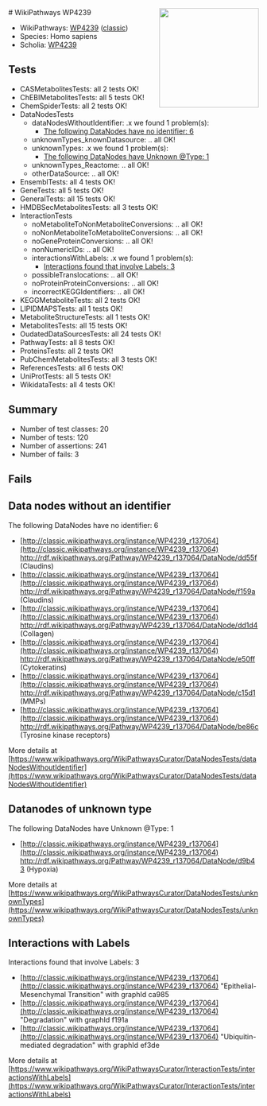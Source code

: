 <img style="float: right; width: 200px" src="https://upload.wikimedia.org/wikipedia/commons/thumb/8/83/Wplogo_with_text_500.png/640px-Wplogo_with_text_500.png" />
# WikiPathways WP4239

* WikiPathways: [WP4239](https://wikipathways.org/pathways/WP4239) ([classic](https://classic.wikipathways.org/instance/WP4239))
* Species: Homo sapiens
* Scholia: [WP4239](https://scholia.toolforge.org/wikipathways/WP4239)
## Tests
* CASMetabolitesTests: all 2 tests OK!
* ChEBIMetabolitesTests: all 5 tests OK!
* ChemSpiderTests: all 2 tests OK!
* DataNodesTests
    * dataNodesWithoutIdentifier: .x we found 1 problem(s):
        * [The following DataNodes have no identifier: 6](#d2d32fa5)
    * unknownTypes_knownDatasource: .. all OK!
    * unknownTypes: .x we found 1 problem(s):
        * [The following DataNodes have Unknown @Type: 1](#839973df)
    * unknownTypes_Reactome: .. all OK!
    * otherDataSource: .. all OK!
* EnsemblTests: all 4 tests OK!
* GeneTests: all 5 tests OK!
* GeneralTests: all 15 tests OK!
* HMDBSecMetabolitesTests: all 3 tests OK!
* InteractionTests
    * noMetaboliteToNonMetaboliteConversions: .. all OK!
    * noNonMetaboliteToMetaboliteConversions: .. all OK!
    * noGeneProteinConversions: .. all OK!
    * nonNumericIDs: .. all OK!
    * interactionsWithLabels: .x we found 1 problem(s):
        * [Interactions found that involve Labels: 3](#630d267a)
    * possibleTranslocations: .. all OK!
    * noProteinProteinConversions: .. all OK!
    * incorrectKEGGIdentifiers: .. all OK!
* KEGGMetaboliteTests: all 2 tests OK!
* LIPIDMAPSTests: all 1 tests OK!
* MetaboliteStructureTests: all 1 tests OK!
* MetabolitesTests: all 15 tests OK!
* OudatedDataSourcesTests: all 24 tests OK!
* PathwayTests: all 8 tests OK!
* ProteinsTests: all 2 tests OK!
* PubChemMetabolitesTests: all 3 tests OK!
* ReferencesTests: all 6 tests OK!
* UniProtTests: all 5 tests OK!
* WikidataTests: all 4 tests OK!


## Summary

* Number of test classes: 20
* Number of tests: 120
* Number of assertions: 241
* Number of fails: 3

## Fails

<a name="d2d32fa5" />

## Data nodes without an identifier

The following DataNodes have no identifier: 6

* [http://classic.wikipathways.org/instance/WP4239_r137064](http://classic.wikipathways.org/instance/WP4239_r137064) http://rdf.wikipathways.org/Pathway/WP4239_r137064/DataNode/dd55f (Claudins)
* [http://classic.wikipathways.org/instance/WP4239_r137064](http://classic.wikipathways.org/instance/WP4239_r137064) http://rdf.wikipathways.org/Pathway/WP4239_r137064/DataNode/f159a (Claudins)
* [http://classic.wikipathways.org/instance/WP4239_r137064](http://classic.wikipathways.org/instance/WP4239_r137064) http://rdf.wikipathways.org/Pathway/WP4239_r137064/DataNode/dd1d4 (Collagen)
* [http://classic.wikipathways.org/instance/WP4239_r137064](http://classic.wikipathways.org/instance/WP4239_r137064) http://rdf.wikipathways.org/Pathway/WP4239_r137064/DataNode/e50ff (Cytokeratins)
* [http://classic.wikipathways.org/instance/WP4239_r137064](http://classic.wikipathways.org/instance/WP4239_r137064) http://rdf.wikipathways.org/Pathway/WP4239_r137064/DataNode/c15d1 (MMPs)
* [http://classic.wikipathways.org/instance/WP4239_r137064](http://classic.wikipathways.org/instance/WP4239_r137064) http://rdf.wikipathways.org/Pathway/WP4239_r137064/DataNode/be86c (Tyrosine kinase 
receptors)


More details at [https://www.wikipathways.org/WikiPathwaysCurator/DataNodesTests/dataNodesWithoutIdentifier](https://www.wikipathways.org/WikiPathwaysCurator/DataNodesTests/dataNodesWithoutIdentifier)

<a name="839973df" />

## Datanodes of unknown type

The following DataNodes have Unknown @Type: 1

* [http://classic.wikipathways.org/instance/WP4239_r137064](http://classic.wikipathways.org/instance/WP4239_r137064) http://rdf.wikipathways.org/Pathway/WP4239_r137064/DataNode/d9b43 (Hypoxia)


More details at [https://www.wikipathways.org/WikiPathwaysCurator/DataNodesTests/unknownTypes](https://www.wikipathways.org/WikiPathwaysCurator/DataNodesTests/unknownTypes)

<a name="630d267a" />

## Interactions with Labels

Interactions found that involve Labels: 3

* [http://classic.wikipathways.org/instance/WP4239_r137064](http://classic.wikipathways.org/instance/WP4239_r137064) "Epithelial-Mesenchymal Transition" with graphId ca985
* [http://classic.wikipathways.org/instance/WP4239_r137064](http://classic.wikipathways.org/instance/WP4239_r137064) "Degradation" with graphId f191a
* [http://classic.wikipathways.org/instance/WP4239_r137064](http://classic.wikipathways.org/instance/WP4239_r137064) "Ubiquitin-mediated
degradation" with graphId ef3de


More details at [https://www.wikipathways.org/WikiPathwaysCurator/InteractionTests/interactionsWithLabels](https://www.wikipathways.org/WikiPathwaysCurator/InteractionTests/interactionsWithLabels)

